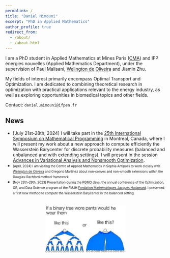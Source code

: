 ```yaml
---
permalink: /
title: "Daniel Mimouni"
excerpt: "PhD in Applied Mathematics"
author_profile: true
redirect_from:
  - /about/
  - /about.html
---
```


I am a PhD student in Applied Mathematics at Mines Paris ([CMA](https://www.cma.mines-paristech.fr/)) and IFP énergies nouvelles (Applied Mathematics Department), under the supervision of Paul Malisani, [Welington de Oliveira](https://www.oliveira.mat.br/) and Jiamin Zhu.

My fields of interest primarily encompass Optimal Transport and Optimization. I am dedicated to combining theoretical research in optimization with practical applications relevant to the energy industry, as well as exploring opportunities in biomedical topics and other fields.



Contact: `daniel.mimouni@ifpen.fr`

## News
- [July 21st-28th, 2024] I will take part in the [25th International Symposium on Mathematical Programming](https://ismp2024.gerad.ca/) in Montreal, Canada, where I will present my work about a new approach to compute efficiently the Wasserstein Barycenter for discrete probability measures (balanced and unbalanced and with extending settings). I will present in the session [Advances in Variational Analysis and Nonsmooth Optimization](https://ismp2024.gerad.ca/schedule/TA/112).<br>
- <span style="font-size: 70%;">[April, 2024] I am visiting the Centre of Applied Mathematics in Sophia Antipolis to work closely with [Welington de Oliveira](https://www.oliveira.mat.br/) and Gregorio Martinez about non-convex and non-smooth extensions within the Douglas-Rachford method framework.</span> <br>
- <span style="font-size: 70%;">[Nov 28th-29th, 2023] Presentation during the [PGMO days](https://smf.emath.fr/evenements-smf/pgmo-days-2023), the annual conference of the Optimization, OR, and Data Science program of the FMJH [Fondation Mathématiques Jacques Hadamard](https://smf.emath.fr/evenements-smf/pgmo-days-2023). I presented a first new method to compute the Wasserstein Barycenter in the balanced setting.</span>


<br>
<div style='text-align: center;'>
  <img src='/images/tree_pants.jpg' style='width: 50%; height: auto;'>
</div>